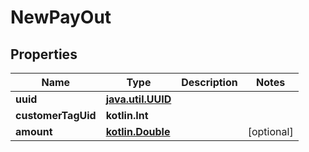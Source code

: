 
# NewPayOut

## Properties
Name | Type | Description | Notes
------------ | ------------- | ------------- | -------------
**uuid** | [**java.util.UUID**](java.util.UUID.md) |  | 
**customerTagUid** | **kotlin.Int** |  | 
**amount** | [**kotlin.Double**](kotlin.Double.md) |  |  [optional]



